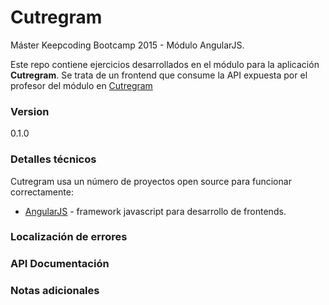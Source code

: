# Cutregram  

Máster Keepcoding Bootcamp 2015 - Módulo AngularJS.

Este repo contiene ejercicios desarrollados en el módulo para la aplicación **Cutregram**. Se trata de un frontend
que consume la API expuesta por el profesor del módulo en [Cutregram]

### Version
0.1.0

### Detalles técnicos

Cutregram usa un número de proyectos open source para funcionar correctamente:

* [AngularJS] - framework javascript para desarrollo de frontends.

### Localización de errores 


### API Documentación


### Notas adicionales



[//]: # (These are reference links used in the body of this note and get stripped out when the markdown processor does it's job. There is no need to format nicely because it shouldn't be seen. Thanks SO - http://stackoverflow.com/questions/4823468/store-comments-in-markdown-syntax)

   [AngularJS]: <https://angularjs.org/>
   [Cutregram]: <http://cutregram-sp.appspot.com/api/1/posts>




